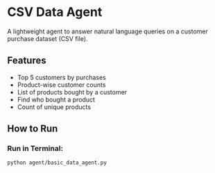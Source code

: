 # CSV Data Agent

A lightweight agent to answer natural language queries on a customer purchase dataset (CSV file).

## Features

- Top 5 customers by purchases
- Product-wise customer counts
- List of products bought by a customer
- Find who bought a product
- Count of unique products

## How to Run

### Run in Terminal:

```bash
python agent/basic_data_agent.py
